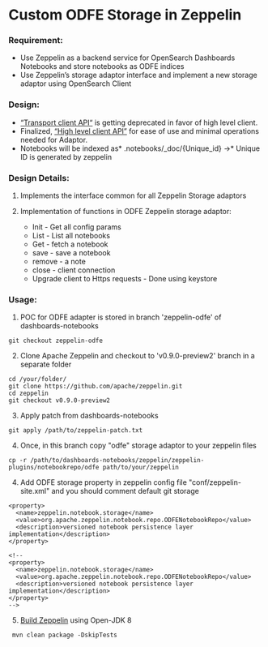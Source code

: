 # **Custom ODFE Storage in Zeppelin**

### **Requirement:**

- Use Zeppelin as a backend service for OpenSearch Dashboards Notebooks and store notebooks as ODFE indices
- Use Zeppelin’s storage adaptor interface and implement a new storage adaptor using OpenSearch Client

### **Design:**

- [“Transport client API“](https://www.elastic.co/guide/en/elasticsearch/client/java-api/current/transport-client.html) is getting deprecated in favor of high level client.
- Finalized, [“High level client API”](https://www.elastic.co/guide/en/elasticsearch/client/java-rest/7.8/java-rest-high.html) for ease of use and minimal operations needed for Adaptor.
- Notebooks will be indexed as* .notebooks/\_doc/{Unique_id} →* Unique ID is generated by zeppelin

### **Design Details:**

1. Implements the interface common for all Zeppelin Storage adaptors
2. Implementation of functions in ODFE Zeppelin storage adaptor:

   - Init - Get all config params
   - List - List all notebooks
   - Get - fetch a notebook
   - save - save a notebook
   - remove - a note
   - close - client connection
   - Upgrade client to Https requests - Done using keystore

### **Usage:**

1. POC for ODFE adapter is stored in branch 'zeppelin-odfe' of dashboards-notebooks
```
git checkout zeppelin-odfe
```
2. Clone Apache Zeppelin and checkout to 'v0.9.0-preview2' branch in a separate folder 
```
cd /your/folder/
git clone https://github.com/apache/zeppelin.git
cd zeppelin
git checkout v0.9.0-preview2
```
3. Apply patch from dashboards-notebooks
```
git apply /path/to/zeppelin-patch.txt
```
4. Once, in this branch copy "odfe" storage adaptor to your zeppelin files
```
cp -r /path/to/dashboards-notebooks/zeppelin/zeppelin-plugins/notebookrepo/odfe path/to/your/zeppelin
```
4. Add ODFE storage property in zeppelin config file "conf/zeppelin-site.xml" and you should comment default git storage
```
<property>
  <name>zeppelin.notebook.storage</name>
  <value>org.apache.zeppelin.notebook.repo.ODFENotebookRepo</value>
  <description>versioned notebook persistence layer implementation</description>
</property>

<!-- 
<property>
  <name>zeppelin.notebook.storage</name>
  <value>org.apache.zeppelin.notebook.repo.ODFENotebookRepo</value>
  <description>versioned notebook persistence layer implementation</description>
</property>
-->
```
5. [Build Zeppelin](https://zeppelin.apache.org/docs/0.9.0-preview2/setup/basics/how_to_build.html) using Open-JDK 8 
```
 mvn clean package -DskipTests 
```
